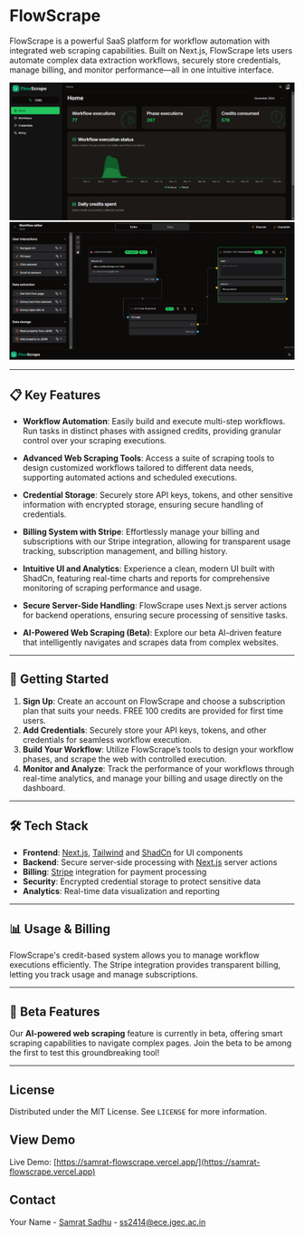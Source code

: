 # FlowScrape

FlowScrape is a powerful SaaS platform for workflow automation with integrated web scraping capabilities. Built on Next.js, FlowScrape lets users automate complex data extraction workflows, securely store credentials, manage billing, and monitor performance—all in one intuitive interface.

![FlowScrape1_screenshot](/public/preview/preview_1.png)
![FlowScrape2_screenshot](/public/preview/preview_2.png)

---

## 📋 Key Features

- **Workflow Automation**: Easily build and execute multi-step workflows. Run tasks in distinct phases with assigned credits, providing granular control over your scraping executions.

- **Advanced Web Scraping Tools**: Access a suite of scraping tools to design customized workflows tailored to different data needs, supporting automated actions and scheduled executions.

- **Credential Storage**: Securely store API keys, tokens, and other sensitive information with encrypted storage, ensuring secure handling of credentials.

- **Billing System with Stripe**: Effortlessly manage your billing and subscriptions with our Stripe integration, allowing for transparent usage tracking, subscription management, and billing history.

- **Intuitive UI and Analytics**: Experience a clean, modern UI built with ShadCn, featuring real-time charts and reports for comprehensive monitoring of scraping performance and usage.

- **Secure Server-Side Handling**: FlowScrape uses Next.js server actions for backend operations, ensuring secure processing of sensitive tasks.

- **AI-Powered Web Scraping (Beta)**: Explore our beta AI-driven feature that intelligently navigates and scrapes data from complex websites.

---

## 🚀 Getting Started

1. **Sign Up**: Create an account on FlowScrape and choose a subscription plan that suits your needs. FREE 100 credits are provided for first time users.
2. **Add Credentials**: Securely store your API keys, tokens, and other credentials for seamless workflow execution.
3. **Build Your Workflow**: Utilize FlowScrape’s tools to design your workflow phases, and scrape the web with controlled execution.
4. **Monitor and Analyze**: Track the performance of your workflows through real-time analytics, and manage your billing and usage directly on the dashboard.

---

## 🛠️ Tech Stack

- **Frontend**: [Next.js](https://nextjs.org/), [Tailwind](https://tailwindcss.com/) and [ShadCn](https://shadcn.dev) for UI components
- **Backend**: Secure server-side processing with [Next.js](https://nextjs.org/) server actions
- **Billing**: [Stripe](https://stripe.com) integration for payment processing
- **Security**: Encrypted credential storage to protect sensitive data
- **Analytics**: Real-time data visualization and reporting

---

## 📊 Usage & Billing

FlowScrape's credit-based system allows you to manage workflow executions efficiently. The Stripe integration provides transparent billing, letting you track usage and manage subscriptions.

---

## 📅 Beta Features

Our **AI-powered web scraping** feature is currently in beta, offering smart scraping capabilities to navigate complex pages. Join the beta to be among the first to test this groundbreaking tool!

---

## License

Distributed under the MIT License. See `LICENSE` for more information.

## View Demo

Live Demo: [https://samrat-flowscrape.vercel.app/](https://samrat-flowscrape.vercel.app)

## Contact

Your Name - [Samrat Sadhu](https://samrat-sadhu-portfolio.vercel.app/) - ss2414@ece.jgec.ac.in
